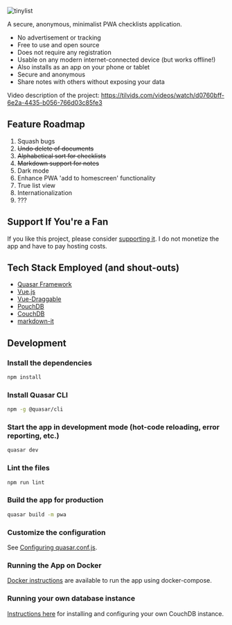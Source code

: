 ![tinylist](https://raw.githubusercontent.com/baggachipz/tinylist/master/src/assets/tinylist-yellow.svg)

A secure, anonymous, minimalist PWA checklists application.

* No advertisement or tracking
* Free to use and open source
* Does not require any registration
* Usable on any modern internet-connected device (but works offline!)
* Also installs as an app on your phone or tablet
* Secure and anonymous
* Share notes with others without exposing your data

Video description of the project:
https://tilvids.com/videos/watch/d0760bff-6e2a-4435-b056-766d03c85fe3

## Feature Roadmap
1. Squash bugs
2. ~~Undo delete of documents~~
3. ~~Alphabetical sort for checklists~~
4. ~~Markdown support for notes~~
5. Dark mode
6. Enhance PWA 'add to homescreen' functionality
7. True list view
8. Internationalization
9. ???

## Support If You're a Fan
If you like this project, please consider [supporting it](https://ko-fi.com/tinylist). I do not monetize the app and have to pay hosting costs.

## Tech Stack Employed (and shout-outs)
* [Quasar Framework](https://quasar.dev/)
* [Vue.js](https://vuejs.org/)
* [Vue-Draggable](https://github.com/SortableJS/Vue.Draggable)
* [PouchDB](https://pouchdb.com/)
* [CouchDB](http://couchdb.apache.org/)
* [markdown-it](https://github.com/markdown-it/markdown-it)

## Development
### Install the dependencies
```bash
npm install
```

### Install Quasar CLI ###
```bash
npm -g @quasar/cli
```

### Start the app in development mode (hot-code reloading, error reporting, etc.)
```bash
quasar dev
```

### Lint the files
```bash
npm run lint
```

### Build the app for production
```bash
quasar build -m pwa
```

### Customize the configuration
See [Configuring quasar.conf.js](https://quasar.dev/quasar-cli/quasar-conf-js).

### Running the App on Docker
[Docker instructions](Docker.md) are available to run the app using docker-compose.

### Running your own database instance ###
[Instructions  here](https://github.com/baggachipz/tinylist/wiki/Configuring-CouchDB-for-use-with-TinyList) for installing and configuring your own CouchDB instance.